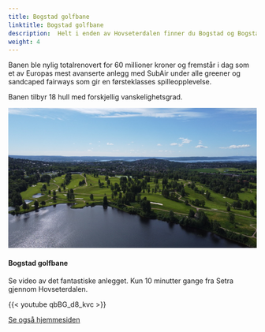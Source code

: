 ```yaml
---
title: Bogstad golfbane
linktitle: Bogstad golfbane
description:  Helt i enden av Hovseterdalen finner du Bogstad og Bogstad Golfbane.
weight: 4
---
```

<!-- markdownlint-disable MD033 -->

Banen ble nylig totalrenovert for 60 millioner kroner og fremstår i dag som et av Europas mest avanserte anlegg med SubAir under alle greener og sandcaped fairways som gir en førsteklasses spilleopplevelse.

Banen tilbyr 18 hull med forskjellig vanskelighetsgrad.

<figur>
    <a href="golf1.jpg">
        <img src="golf1s.jpg" alt="Bogstad golfbane" title="Bogstad golfbane">
    </a>
    <figcaption><h4>Bogstad golfbane</h4></figcaption>
</figur>


Se video av det fantastiske anlegget. Kun 10 minutter gange fra Setra gjennom Hovseterdalen.

{{< youtube qbBG_d8_kvc >}}

[Se også hjemmesiden](https://www.oslogk.no/)